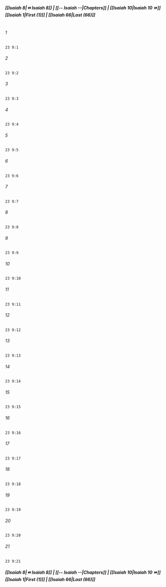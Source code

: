
##### **[[Isaiah 8|⏪ Isaiah 8]] | [[-- Isaiah --|Chapters]] | [[Isaiah 10|Isaiah 10 ⏩]]**<br>**[[Isaiah 1|First (1)]] | [[Isaiah 66|Last (66)]]**<br><br>

###### 1
``` verse
23 9:1
```
###### 2
``` verse
23 9:2
```
###### 3
``` verse
23 9:3
```
###### 4
``` verse
23 9:4
```
###### 5
``` verse
23 9:5
```
###### 6
``` verse
23 9:6
```
###### 7
``` verse
23 9:7
```
###### 8
``` verse
23 9:8
```
###### 9
``` verse
23 9:9
```
###### 10
``` verse
23 9:10
```
###### 11
``` verse
23 9:11
```
###### 12
``` verse
23 9:12
```
###### 13
``` verse
23 9:13
```
###### 14
``` verse
23 9:14
```
###### 15
``` verse
23 9:15
```
###### 16
``` verse
23 9:16
```
###### 17
``` verse
23 9:17
```
###### 18
``` verse
23 9:18
```
###### 19
``` verse
23 9:19
```
###### 20
``` verse
23 9:20
```
###### 21
``` verse
23 9:21
```

##### **[[Isaiah 8|⏪ Isaiah 8]] | [[-- Isaiah --|Chapters]] | [[Isaiah 10|Isaiah 10 ⏩]]**<br>**[[Isaiah 1|First (1)]] | [[Isaiah 66|Last (66)]]**
